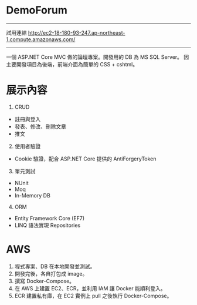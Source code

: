 # DemoForum
---

試用連結
http://ec2-18-180-93-247.ap-northeast-1.compute.amazonaws.com/

---

一個 ASP.NET Core MVC 做的論壇專案。開發用的 DB 為 MS SQL Server。
因主要開發項目為後端，前端介面為簡單的 CSS + cshtml。

# 展示內容
1. CRUD
  - 註冊與登入
  - 發表、修改、刪除文章
  - 推文
2. 使用者驗證
  - Cookie 驗證，配合 ASP.NET Core 提供的 AntiForgeryToken
3. 單元測試
  - NUnit
  - Moq
  - In-Memory DB
4. ORM
  - Entity Framework Core (EF7)
  - LINQ 語法實現 Repositories

# AWS
1. 程式專案、DB 在本地開發並測試。
2. 開發完後，各自打包成 image。
3. 撰寫 Docker-Compose。
4. 在 AWS 上建置 EC2、ECR，並利用 IAM 讓 Docker 能順利登入。
5. ECR 建置私有庫，在 EC2 實例上 pull 之後執行 Docker-Compose。
